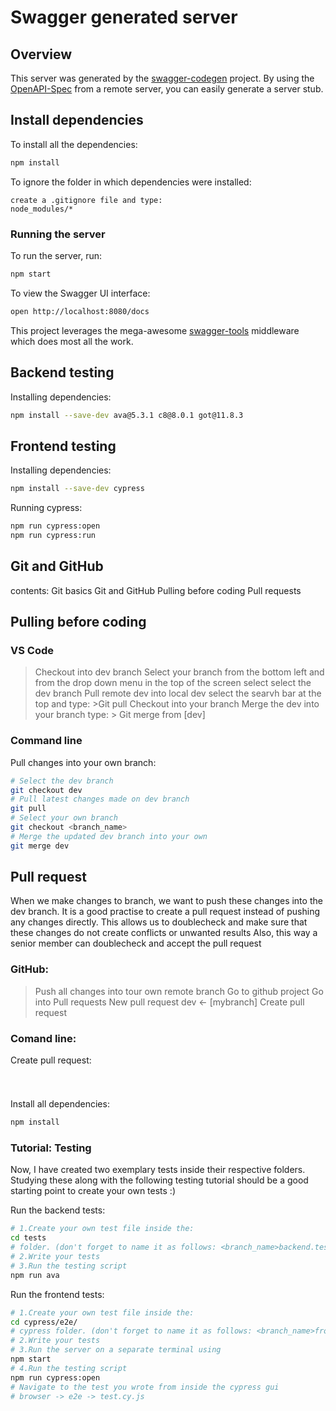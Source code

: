 # Swagger generated server

## Overview
This server was generated by the [swagger-codegen](https://github.com/swagger-api/swagger-codegen) project.  By using the [OpenAPI-Spec](https://github.com/OAI/OpenAPI-Specification) from a remote server, you can easily generate a server stub.

## Install dependencies
To install all the dependencies:
```bash 
npm install
```
To ignore the folder in which dependencies were installed:
```
create a .gitignore file and type:
node_modules/*
```

### Running the server
To run the server, run:

```bash 
npm start
```

To view the Swagger UI interface:

```bash 
open http://localhost:8080/docs
```

This project leverages the mega-awesome [swagger-tools](https://github.com/apigee-127/swagger-tools) middleware which does most all the work.

## Backend testing
Installing dependencies:
```bash
npm install --save-dev ava@5.3.1 c8@8.0.1 got@11.8.3
```
## Frontend testing
Installing dependencies:
```bash
npm install --save-dev cypress
```
Running cypress:
```bash
npm run cypress:open
npm run cypress:run
```


## Git and GitHub
contents: 
Git basics 
Git and GitHub
Pulling before coding 
Pull requests 

## Pulling before coding 


### VS Code 
>Checkout into dev branch 
Select your branch from the bottom left and from the drop down menu in the top of the screen select 
select the dev branch 
>Pull remote dev into local dev 
select the searvh bar at the top and type: >Git pull
>Checkout into your branch 
>Merge the dev into your branch 
type: > Git merge from [dev]


### Command line 
Pull changes into your own branch:
```bash
# Select the dev branch
git checkout dev
# Pull latest changes made on dev branch
git pull
# Select your own branch
git checkout <branch_name>
# Merge the updated dev branch into your own
git merge dev
```


## Pull request  
When we make changes to branch, we want to push these changes into the dev branch.
It is a good practise to create a pull request instead of pushing any changes directly. 
This allows us to doublecheck and make sure that these changes do not create conflicts or unwanted results 
Also, this way a senior member can doublecheck and accept the pull request

### GitHub: 
>Push all changes into tour own remote branch 
>Go to github project
>Go into Pull requests 
>New pull request
>dev <- [mybranch]
>Create pull request 

### Comand line:
Create pull request:
```bash


```




#

Install all dependencies:
```bash
npm install
```
### Tutorial: Testing
Now, I have created two exemplary tests inside their respective folders. Studying these along with the following testing tutorial should be a good starting point to create your own tests :)  

Run the backend tests:
```bash
# 1.Create your own test file inside the:
cd tests 
# folder. (don't forget to name it as follows: <branch_name>backend.test.js)
# 2.Write your tests
# 3.Run the testing script
npm run ava
```
Run the frontend tests:
```bash
# 1.Create your own test file inside the:
cd cypress/e2e/
# cypress folder. (don't forget to name it as follows: <branch_name>frontend.cy.js)
# 2.Write your tests
# 3.Run the server on a separate terminal using
npm start
# 4.Run the testing script
npm run cypress:open
# Navigate to the test you wrote from inside the cypress gui
# browser -> e2e -> test.cy.js
```
